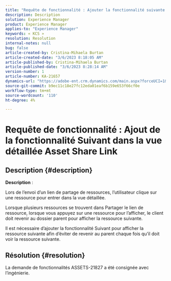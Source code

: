 ```yaml
---
title: "Requête de fonctionnalité : Ajouter la fonctionnalité suivante dans la vue détaillée Asset Share Link"
description: Description
solution: Experience Manager
product: Experience Manager
applies-to: "Experience Manager"
keywords: « KCS »
resolution: Resolution
internal-notes: null
bug: false
article-created-by: Cristina-Mihaela Burtan
article-created-date: "3/6/2023 8:18:05 AM"
article-published-by: Cristina-Mihaela Burtan
article-published-date: "3/6/2023 8:28:14 AM"
version-number: 1
article-number: KA-21657
dynamics-url: "https://adobe-ent.crm.dynamics.com/main.aspx?forceUCI=1&pagetype=entityrecord&etn=knowledgearticle&id=25ebc868-f7bb-ed11-83ff-6045bd006268"
source-git-commit: b9ec11c18e27fc12eda01eaf6b159e653f66cf0e
workflow-type: tm+mt
source-wordcount: '110'
ht-degree: 4%

---
```


# Requête de fonctionnalité : Ajout de la fonctionnalité Suivant dans la vue détaillée Asset Share Link

## Description {#description}


<b>Description</b> :

Lors de l’envoi d’un lien de partage de ressources, l’utilisateur clique sur une ressource pour entrer dans la vue détaillée.

Lorsque plusieurs ressources se trouvent dans Partager le lien de ressource, lorsque vous appuyez sur une ressource pour l’afficher, le client doit revenir au dossier parent pour afficher la ressource suivante.

Il est nécessaire d’ajouter la fonctionnalité Suivant pour afficher la ressource suivante afin d’éviter de revenir au parent chaque fois qu’il doit voir la ressource suivante.




## Résolution {#resolution}


La demande de fonctionnalités ASSETS-21827 a été consignée avec l’ingénierie.
